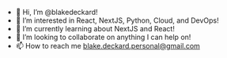 - 👋 Hi, I’m @blakedeckard!
- 👀 I’m interested in React, NextJS, Python, Cloud, and DevOps!
- 🌱 I’m currently learning about NextJS and React!
- 💞️ I’m looking to collaborate on anything I can help on!
- 📫 How to reach me blake.deckard.personal@gmail.com

<!---
blakedeckard/blakedeckard is a ✨ special ✨ repository because its `README.md` (this file) appears on your GitHub profile.
You can click the Preview link to take a look at your changes.
--->
